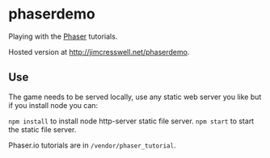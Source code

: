 phaserdemo
==========

Playing with the [Phaser](http://phaser.io) tutorials.

Hosted version at http://jimcresswell.net/phaserdemo.

## Use

The game needs to be served locally, use any static web server you like but if you install node you can:

`npm install` to install node http-server static file server.
`npm start` to start the static file server.


Phaser.io tutorials are in `/vendor/phaser_tutorial`.
